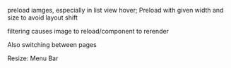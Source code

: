 preload iamges, especially in list view hover;
Preload with given width and size to avoid layout shift

filtering causes image to reload/component to rerender

Also switching between pages

Resize: Menu Bar
